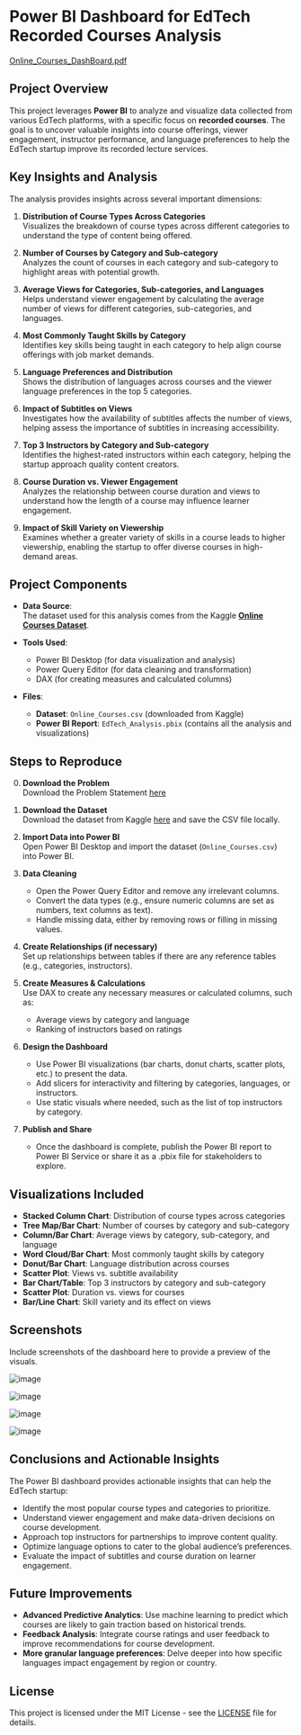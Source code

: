 # Power BI Dashboard for EdTech Recorded Courses Analysis

[Online_Courses_DashBoard.pdf](https://github.com/user-attachments/files/18628252/Online_Courses_DashBoard.pdf)


## Project Overview
This project leverages **Power BI** to analyze and visualize data collected from various EdTech platforms, with a specific focus on **recorded courses**. The goal is to uncover valuable insights into course offerings, viewer engagement, instructor performance, and language preferences to help the EdTech startup improve its recorded lecture services.

## Key Insights and Analysis
The analysis provides insights across several important dimensions:

1. **Distribution of Course Types Across Categories**  
   Visualizes the breakdown of course types across different categories to understand the type of content being offered.

2. **Number of Courses by Category and Sub-category**  
   Analyzes the count of courses in each category and sub-category to highlight areas with potential growth.

3. **Average Views for Categories, Sub-categories, and Languages**  
   Helps understand viewer engagement by calculating the average number of views for different categories, sub-categories, and languages.

4. **Most Commonly Taught Skills by Category**  
   Identifies key skills being taught in each category to help align course offerings with job market demands.

5. **Language Preferences and Distribution**  
   Shows the distribution of languages across courses and the viewer language preferences in the top 5 categories.

6. **Impact of Subtitles on Views**  
   Investigates how the availability of subtitles affects the number of views, helping assess the importance of subtitles in increasing accessibility.

7. **Top 3 Instructors by Category and Sub-category**  
   Identifies the highest-rated instructors within each category, helping the startup approach quality content creators.

8. **Course Duration vs. Viewer Engagement**  
   Analyzes the relationship between course duration and views to understand how the length of a course may influence learner engagement.

9. **Impact of Skill Variety on Viewership**  
   Examines whether a greater variety of skills in a course leads to higher viewership, enabling the startup to offer diverse courses in high-demand areas.

## Project Components

- **Data Source**:  
  The dataset used for this analysis comes from the Kaggle **[Online Courses Dataset](https://www.kaggle.com/datasets/khaledatef1/online-courses?select=Online_Courses.csv)**.

- **Tools Used**:  
  - Power BI Desktop (for data visualization and analysis)
  - Power Query Editor (for data cleaning and transformation)
  - DAX (for creating measures and calculated columns)

- **Files**:  
  - **Dataset**: `Online_Courses.csv` (downloaded from Kaggle)
  - **Power BI Report**: `EdTech_Analysis.pbix` (contains all the analysis and visualizations)

## Steps to Reproduce
0. **Download the Problem**  
   Download the Problem Statement [here](https://docs.google.com/document/d/1Ts4UZ3bapfSJXeGBKhIf0CKq6OFty6TrXlrCw3wsfjw/edit?tab=t.0)

1. **Download the Dataset**  
   Download the dataset from Kaggle [here](https://www.kaggle.com/datasets/khaledatef1/online-courses?select=Online_Courses.csv) and save the CSV file locally.

2. **Import Data into Power BI**  
   Open Power BI Desktop and import the dataset (`Online_Courses.csv`) into Power BI.

3. **Data Cleaning**  
   - Open the Power Query Editor and remove any irrelevant columns.
   - Convert the data types (e.g., ensure numeric columns are set as numbers, text columns as text).
   - Handle missing data, either by removing rows or filling in missing values.

4. **Create Relationships (if necessary)**  
   Set up relationships between tables if there are any reference tables (e.g., categories, instructors).

5. **Create Measures & Calculations**  
   Use DAX to create any necessary measures or calculated columns, such as:
   - Average views by category and language
   - Ranking of instructors based on ratings

6. **Design the Dashboard**  
   - Use Power BI visualizations (bar charts, donut charts, scatter plots, etc.) to present the data.
   - Add slicers for interactivity and filtering by categories, languages, or instructors.
   - Use static visuals where needed, such as the list of top instructors by category.

7. **Publish and Share**  
   - Once the dashboard is complete, publish the Power BI report to Power BI Service or share it as a .pbix file for stakeholders to explore.

## Visualizations Included
- **Stacked Column Chart**: Distribution of course types across categories
- **Tree Map/Bar Chart**: Number of courses by category and sub-category
- **Column/Bar Chart**: Average views by category, sub-category, and language
- **Word Cloud/Bar Chart**: Most commonly taught skills by category
- **Donut/Bar Chart**: Language distribution across courses
- **Scatter Plot**: Views vs. subtitle availability
- **Bar Chart/Table**: Top 3 instructors by category and sub-category
- **Scatter Plot**: Duration vs. views for courses
- **Bar/Line Chart**: Skill variety and its effect on views

## Screenshots
Include screenshots of the dashboard here to provide a preview of the visuals.

![image](https://github.com/user-attachments/assets/339f3c70-8984-4281-8387-e0d0cf7f6733)

![image](https://github.com/user-attachments/assets/5b9f9692-10e8-490a-8780-d88786ddb497)

![image](https://github.com/user-attachments/assets/c751f521-b841-4ba4-9942-b43324b104b4)

![image](https://github.com/user-attachments/assets/60debb15-2893-4f13-9894-0601cfa75276)



## Conclusions and Actionable Insights
The Power BI dashboard provides actionable insights that can help the EdTech startup:
- Identify the most popular course types and categories to prioritize.
- Understand viewer engagement and make data-driven decisions on course development.
- Approach top instructors for partnerships to improve content quality.
- Optimize language options to cater to the global audience’s preferences.
- Evaluate the impact of subtitles and course duration on learner engagement.

## Future Improvements
- **Advanced Predictive Analytics**: Use machine learning to predict which courses are likely to gain traction based on historical trends.
- **Feedback Analysis**: Integrate course ratings and user feedback to improve recommendations for course development.
- **More granular language preferences**: Delve deeper into how specific languages impact engagement by region or country.

## License
This project is licensed under the MIT License - see the [LICENSE](LICENSE) file for details.

